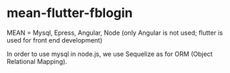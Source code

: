 # mean-flutter-fblogin
MEAN = Mysql, Epress, Angular, Node (only Angular is not used; flutter is used for front end development)

In order to use mysql in node.js, we use Sequelize as for ORM (Object Relational Mapping).

